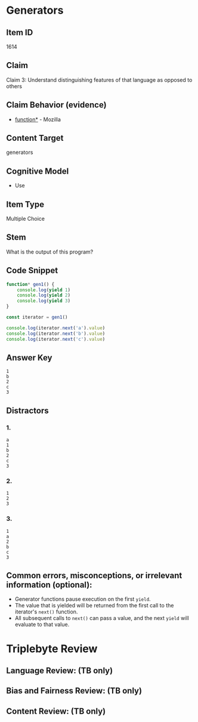 # Generators

## Item ID
1614

## Claim
Claim 3: Understand distinguishing features of that language as opposed to others

## Claim Behavior (evidence)
- [function*](https://developer.mozilla.org/en-US/docs/Web/JavaScript/Reference/Statements/function*) - Mozilla

## Content Target
generators

## Cognitive Model
* Use

## Item Type
Multiple Choice

## Stem
What is the output of this program?

## Code Snippet
```javascript
function* gen1() {
    console.log(yield 1)
    console.log(yield 2)
    console.log(yield 3)
}

const iterator = gen1()

console.log(iterator.next('a').value)
console.log(iterator.next('b').value)
console.log(iterator.next('c').value)
```

## Answer Key
```
1
b
2
c
3
```

## Distractors
### 1.
```
a
1
b
2
c
3
```

### 2.
```
1
2
3
```

### 3.
```
1
a
2
b
c
3
```


## Common errors, misconceptions, or irrelevant information (optional):

* Generator functions pause execution on the first `yield`.
* The value that is yielded will be returned from the first call to the iterator's `next()` function.
* All subsequent calls to `next()` can pass a value, and the next `yield` will evaluate to that value.

# Triplebyte Review


## Language Review: (TB only)


## Bias and Fairness Review: (TB only)


## Content Review: (TB only)


